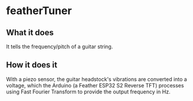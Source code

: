 # featherTuner

## What it does

It tells the frequency/pitch of a guitar string.

## How it does it

With a piezo sensor, the guitar headstock's vibrations are converted into a voltage, which the Arduino (a Feather ESP32 S2 Reverse TFT) processes using Fast Fourier Transform to provide the output frequency in Hz.
